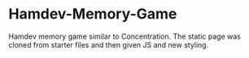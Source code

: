 # Hamdev-Memory-Game
Hamdev memory game similar to Concentration. The static page was cloned from starter files and then given JS and new styling.
